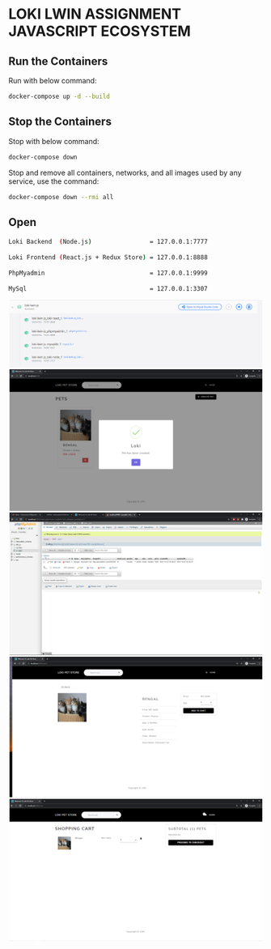 # LOKI LWIN ASSIGNMENT JAVASCRIPT ECOSYSTEM

## Run the Containers
Run with below command:
```bash
docker-compose up -d --build
```

## Stop the Containers
Stop with below command:
```bash
docker-compose down
```

Stop and remove all containers, networks, and all images used by any service, use the command:
```bash
docker-compose down --rmi all
```

## Open
```bash
Loki Backend  (Node.js)                = 127.0.0.1:7777
```
```bash
Loki Frontend (React.js + Redux Store) = 127.0.0.1:8888
```
```bash
PhpMyadmin                             = 127.0.0.1:9999
```
```bash
MySql                                  = 127.0.0.1:3307
```
<p align="center">
<kbd>
    <img src="https://github.com/lwinmoethu25/loki-lwin-js/blob/master/screenshot/docker_desktop.PNG" width="500">
</kbd>
<br>
<kbd>
    <img src="https://github.com/lwinmoethu25/loki-lwin-js/blob/master/screenshot/create_pet.PNG" width="500">
</kbd>
<br>
<kbd>
    <img src="https://github.com/lwinmoethu25/loki-lwin-js/blob/master/screenshot/db.PNG" width="500">
</kbd>
<br>
<kbd>
    <img src="https://github.com/lwinmoethu25/loki-lwin-js/blob/master/screenshot/pet_detail.PNG" width="500">
</kbd>
<br>
<kbd>
    <img src="https://github.com/lwinmoethu25/loki-lwin-js/blob/master/screenshot/add_to_cart.PNG" width="500">
</kbd>
</p>
